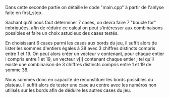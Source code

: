 Dans cette seconde partie on détaille le code "main.cpp" à partir de l'anlyse faite en first_step.


Sachant qu'il nous faut déterminer 7 cases, on devra faire 7 "boucle for" imbriquées,
afin de réduire ce calcul on peut s'intéresser aux combinaisons possibles et faire un choix astucieux des cases testés.

En choisissant 6 cases parmi les cases aux bords du jeu, il suffit alors de lister les sommes d'entiers égales à 38 avec
3 chiffres distincts compris entre 1 et 19. 
On peut alors créer un vecteur v contenant, pour chaque entier i compris entre 1 et 19, 
un vecteur v[i] contenant chaque entier j tel qu'il existe une combinaison de 3 chiffres distincts compris entre 1 et 19 de somme 38.

Nous sommes donc en capacité de reconstituer les bords possibles du plateau.
Il suffit alors de tester une case au centre avec les numéros non utilisés sur les bords afin de déduire les autres cases du jeu.




